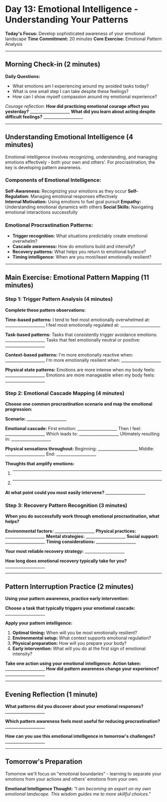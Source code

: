 # Day 13: Emotional Intelligence - Understanding Your Patterns

**Today's Focus:** Develop sophisticated awareness of your emotional landscape
**Time Commitment:** 20 minutes
**Core Exercise:** Emotional Pattern Analysis

---

## Morning Check-in (2 minutes)

**Daily Questions:**
- What emotions am I experiencing around my avoided tasks today?
- What is one small step I can take despite these feelings?
- How can I show myself compassion around my emotional experience?

*Courage reflection:*
**How did practicing emotional courage affect you yesterday?** ____________________
**What did you learn about acting despite difficult feelings?** ____________________

---

## Understanding Emotional Intelligence (4 minutes)

Emotional intelligence involves recognizing, understanding, and managing emotions effectively - both your own and others'. For procrastination, the key is developing pattern awareness.

### Components of Emotional Intelligence:
**Self-Awareness:** Recognizing your emotions as they occur
**Self-Regulation:** Managing emotional responses effectively  
**Internal Motivation:** Using emotions to fuel goal pursuit
**Empathy:** Understanding emotional dynamics with others
**Social Skills:** Navigating emotional interactions successfully

### Emotional Procrastination Patterns:
- **Trigger recognition:** What situations predictably create emotional overwhelm?
- **Cascade awareness:** How do emotions build and intensify?
- **Recovery patterns:** What helps you return to emotional balance?
- **Timing intelligence:** When are you most/least emotionally resilient?

---

## Main Exercise: Emotional Pattern Mapping (11 minutes)

### Step 1: Trigger Pattern Analysis (4 minutes)

**Complete these pattern observations:**

**Time-based patterns:**
I tend to feel most emotionally overwhelmed at: ____________________
I feel most emotionally regulated at: ____________________

**Task-based patterns:**
Tasks that consistently trigger avoidance emotions: ____________________
Tasks that feel emotionally neutral or positive: ____________________

**Context-based patterns:**
I'm more emotionally reactive when: ____________________
I'm more emotionally resilient when: ____________________

**Physical state patterns:**
Emotions are more intense when my body feels: ____________________
Emotions are more manageable when my body feels: ____________________

### Step 2: Emotional Cascade Mapping (4 minutes)

**Choose one common procrastination scenario and map the emotional progression:**

**Scenario:** ____________________

**Emotional cascade:**
First emotion: ____________________
Then I feel: ____________________
Which leads to: ____________________
Ultimately resulting in: ____________________

**Physical sensations throughout:**
Beginning: ____________________
Middle: ____________________
End: ____________________

**Thoughts that amplify emotions:**
1. ____________________
2. ____________________

**At what point could you most easily intervene?** ____________________

### Step 3: Recovery Pattern Recognition (3 minutes)

**When you do successfully work through emotional procrastination, what helps?**

**Environmental factors:** ____________________
**Physical practices:** ____________________
**Mental strategies:** ____________________
**Social support:** ____________________
**Timing considerations:** ____________________

**Your most reliable recovery strategy:** ____________________

**How long does emotional recovery typically take for you?** ____________________

---

## Pattern Interruption Practice (2 minutes)

**Using your pattern awareness, practice early intervention:**

**Choose a task that typically triggers your emotional cascade:** ____________________

**Apply your pattern intelligence:**
1. **Optimal timing:** When will you be most emotionally resilient?
2. **Environmental setup:** What context supports emotional regulation?
3. **Physical preparation:** How will you prepare your body?
4. **Early intervention:** What will you do at the first sign of emotional intensity?

**Take one action using your emotional intelligence:**
**Action taken:** ____________________
**How did pattern awareness change your experience?** ____________________

---

## Evening Reflection (1 minute)

**What patterns did you discover about your emotional responses?** ____________________

**Which pattern awareness feels most useful for reducing procrastination?** ____________________

**How can you use this emotional intelligence in tomorrow's challenges?** ____________________

---

## Tomorrow's Preparation
Tomorrow we'll focus on "emotional boundaries" - learning to separate your emotions from your actions and others' emotions from your own.

**Emotional Intelligence Thought:**
*"I am becoming an expert on my own emotional landscape. This wisdom guides me to more skillful choices."*